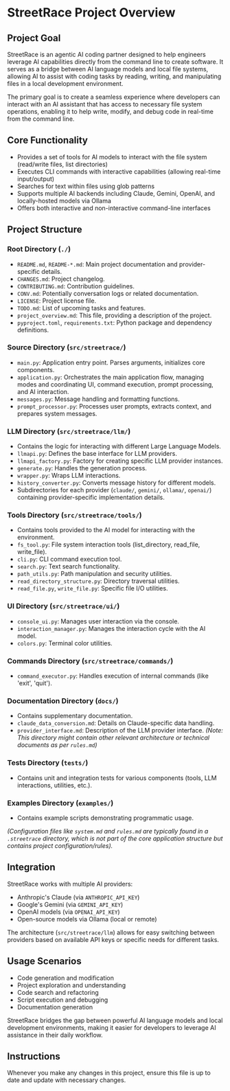# StreetRace Project Overview

## Project Goal
StreetRace is an agentic AI coding partner designed to help engineers leverage AI capabilities directly from the command line to create software. It serves as a bridge between AI language models and local file systems, allowing AI to assist with coding tasks by reading, writing, and manipulating files in a local development environment.

The primary goal is to create a seamless experience where developers can interact with an AI assistant that has access to necessary file system operations, enabling it to help write, modify, and debug code in real-time from the command line.

## Core Functionality
- Provides a set of tools for AI models to interact with the file system (read/write files, list directories)
- Executes CLI commands with interactive capabilities (allowing real-time input/output)
- Searches for text within files using glob patterns
- Supports multiple AI backends including Claude, Gemini, OpenAI, and locally-hosted models via Ollama
- Offers both interactive and non-interactive command-line interfaces

## Project Structure

### Root Directory (`./`)
- `README.md`, `README-*.md`: Main project documentation and provider-specific details.
- `CHANGES.md`: Project changelog.
- `CONTRIBUTING.md`: Contribution guidelines.
- `CONV.md`: Potentially conversation logs or related documentation.
- `LICENSE`: Project license file.
- `TODO.md`: List of upcoming tasks and features.
- `project_overview.md`: This file, providing a description of the project.
- `pyproject.toml`, `requirements.txt`: Python package and dependency definitions.

### Source Directory (`src/streetrace/`)
- `main.py`: Application entry point. Parses arguments, initializes core components.
- `application.py`: Orchestrates the main application flow, managing modes and coordinating UI, command execution, prompt processing, and AI interaction.
- `messages.py`: Message handling and formatting functions.
- `prompt_processor.py`: Processes user prompts, extracts context, and prepares system messages.

### LLM Directory (`src/streetrace/llm/`)
- Contains the logic for interacting with different Large Language Models.
- `llmapi.py`: Defines the base interface for LLM providers.
- `llmapi_factory.py`: Factory for creating specific LLM provider instances.
- `generate.py`: Handles the generation process.
- `wrapper.py`: Wraps LLM interactions.
- `history_converter.py`: Converts message history for different models.
- Subdirectories for each provider (`claude/`, `gemini/`, `ollama/`, `openai/`) containing provider-specific implementation details.

### Tools Directory (`src/streetrace/tools/`)
- Contains tools provided to the AI model for interacting with the environment.
- `fs_tool.py`: File system interaction tools (list_directory, read_file, write_file).
- `cli.py`: CLI command execution tool.
- `search.py`: Text search functionality.
- `path_utils.py`: Path manipulation and security utilities.
- `read_directory_structure.py`: Directory traversal utilities.
- `read_file.py`, `write_file.py`: Specific file I/O utilities.

### UI Directory (`src/streetrace/ui/`)
- `console_ui.py`: Manages user interaction via the console.
- `interaction_manager.py`: Manages the interaction cycle with the AI model.
- `colors.py`: Terminal color utilities.

### Commands Directory (`src/streetrace/commands/`)
- `command_executor.py`: Handles execution of internal commands (like 'exit', 'quit').

### Documentation Directory (`docs/`)
- Contains supplementary documentation.
- `claude_data_conversion.md`: Details on Claude-specific data handling.
- `provider_interface.md`: Description of the LLM provider interface.
    *(Note: This directory might contain other relevant architecture or technical documents as per `rules.md`)*

### Tests Directory (`tests/`)
- Contains unit and integration tests for various components (tools, LLM interactions, utilities, etc.).

### Examples Directory (`examples/`)
- Contains example scripts demonstrating programmatic usage.

*(Configuration files like `system.md` and `rules.md` are typically found in a `.streetrace` directory, which is not part of the core application structure but contains project configuration/rules).*

## Integration
StreetRace works with multiple AI providers:
- Anthropic's Claude (via `ANTHROPIC_API_KEY`)
- Google's Gemini (via `GEMINI_API_KEY`)
- OpenAI models (via `OPENAI_API_KEY`)
- Open-source models via Ollama (local or remote)

The architecture (`src/streetrace/llm`) allows for easy switching between providers based on available API keys or specific needs for different tasks.

## Usage Scenarios
- Code generation and modification
- Project exploration and understanding
- Code search and refactoring
- Script execution and debugging
- Documentation generation

StreetRace bridges the gap between powerful AI language models and local development environments, making it easier for developers to leverage AI assistance in their daily workflow.

## Instructions

Whenever you make any changes in this project, ensure this file is up to date and update with necessary changes.

